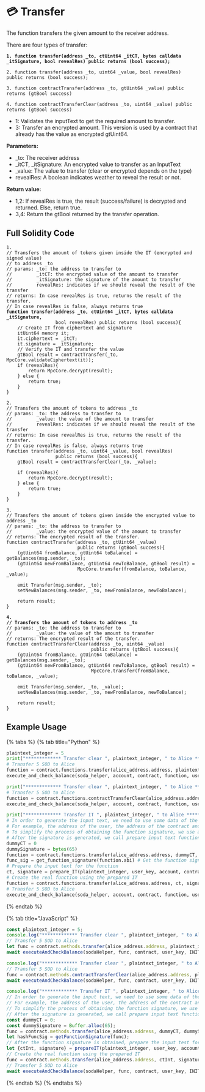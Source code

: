 # 💳 Transfer

The function transfers the given amount to the receiver address.

There are four types of transfer:

<pre class="language-solidity"><code class="lang-solidity"><strong>1. function transfer(address _to, ctUint64 _itCT, bytes calldata _itSignature, bool revealRes) public returns (bool success);
</strong></code></pre>

```solidity
2. function transfer(address _to, uint64 _value, bool revealRes) public returns (bool success);
```

```solidity
3. function contractTransfer(address _to, gtUint64 _value) public returns (gtBool success)
```

```solidity
4. function contractTransferClear(address _to, uint64 _value) public returns (gtBool success)
```

* 1: Validates the inputText to get the required amount to transfer.
* 3: Transfer an encrypted amount. This version is used by a contract that already has the value as encrypted gtUint64.

**Parameters:**&#x20;

* \_to: The receiver address
* \_itCT, \_itSignature: An encrypted value to transfer as an InputText&#x20;
* \_value: The value to transfer (clear or encrypted depends on the type)
* revealRes: A boolean indicates weather to reveal the result or not.

**Return value:**&#x20;

* 1,2: If revealRes is true, the result (success/failure) is decrypted and returned. Else, return true.
* 3,4: Return the gtBool returned by the transfer operation.

## Full Solidity Code

<pre class="language-solidity"><code class="lang-solidity">1.
// Transfers the amount of tokens given inside the IT (encrypted and signed value) 
// to address _to
// params: _to: the address to transfer to
//         _itCT: the encrypted value of the amount to transfer
//         _itSignature: the signature of the amount to transfer
//         revealRes: indicates if we should reveal the result of the transfer
// returns: In case revealRes is true, returns the result of the transfer. 
// In case revealRes is false, always returns true
<strong>function transfer(address _to, ctUint64 _itCT, bytes calldata _itSignature, 
</strong>                  bool revealRes) public returns (bool success){
    // Create IT from ciphertext and signature
    itUint64 memory it;
    it.ciphertext = _itCT;
    it.signature = _itSignature;
    // Verify the IT and transfer the value
    gtBool result = contractTransfer(_to, MpcCore.validateCiphertext(it));
    if (revealRes){
        return MpcCore.decrypt(result);
    } else {
        return true;
    }
}
</code></pre>

```solidity
2.
// Transfers the amount of tokens to address _to
// params: _to: the address to transfer to
//         _value: the value of the amount to transfer
//         revealRes: indicates if we should reveal the result of the transfer
// returns: In case revealRes is true, returns the result of the transfer. 
// In case revealRes is false, always returns true
function transfer(address _to, uint64 _value, bool revealRes) 
                  public returns (bool success){
    gtBool result = contractTransferClear(_to, _value);

    if (revealRes){
        return MpcCore.decrypt(result);
    } else {
        return true;
    }
}
```

```solidity
3. 
// Transfers the amount of tokens given inside the encrypted value to address _to
// params: _to: the address to transfer to
//         _value: the encrypted value of the amount to transfer
// returns: The encrypted result of the transfer.
function contractTransfer(address _to, gtUint64 _value) 
                          public returns (gtBool success){
    (gtUint64 fromBalance, gtUint64 toBalance) = getBalances(msg.sender, _to);
    (gtUint64 newFromBalance, gtUint64 newToBalance, gtBool result) = 
                          MpcCore.transfer(fromBalance, toBalance, _value);

    emit Transfer(msg.sender, _to);
    setNewBalances(msg.sender, _to, newFromBalance, newToBalance);

    return result;
}
```

<pre class="language-solidity"><code class="lang-solidity"><strong>4. 
</strong><strong>// Transfers the amount of tokens to address _to
</strong>// params: _to: the address to transfer to
//         _value: the value of the amount to transfer
// returns: The encrypted result of the transfer.
function contractTransferClear(address _to, uint64 _value) 
                               public returns (gtBool success){
    (gtUint64 fromBalance, gtUint64 toBalance) = getBalances(msg.sender, _to);
    (gtUint64 newFromBalance, gtUint64 newToBalance, gtBool result) = 
                               MpcCore.transfer(fromBalance, toBalance, _value);

    emit Transfer(msg.sender, _to, _value);
    setNewBalances(msg.sender, _to, newFromBalance, newToBalance);

    return result;
}
</code></pre>

## **Example Usage**

{% tabs %}
{% tab title="Python" %}
```python
plaintext_integer = 5
print("************* Transfer clear ", plaintext_integer, " to Alice *************")
# Transfer 5 SOD to Alice
function = contract.functions.transfer(alice_address.address, plaintext_integer, True)
execute_and_check_balance(soda_helper, account, contract, function, user_key, 'transfer', INITIAL_BALANCE - plaintext_integer)

print("************* Transfer clear ", plaintext_integer, " to Alice *************")
# Transfer 5 SOD to Alice
function = contract.functions.contractTransferClear(alice_address.address, plaintext_integer)
execute_and_check_balance(soda_helper, account, contract, function, user_key, 'contract transfer clear', INITIAL_BALANCE - 2*plaintext_integer)

print("************* Transfer IT ", plaintext_integer, " to Alice *************")
# In order to generate the input text, we need to use some data of the function. 
# For example, the address of the user, the address of the contract and also the function signature.
# To simplify the process of obtaining the function signature, we use a dummy function with placeholder inputs.
# After the signature is generated, we call prepare input text function and get the input text to use in the real function.
dummyCT = 0
dummySignature = bytes(65)
function = contract.functions.transfer(alice_address.address, dummyCT, dummySignature, False)
func_sig = get_function_signature(function.abi) # Get the function signature
# Prepare the input text for the function
ct, signature = prepare_IT(plaintext_integer, user_key, account, contract, func_sig, bytes.fromhex(private_key[2:]))
# Create the real function using the prepared IT
function = contract.functions.transfer(alice_address.address, ct, signature, False)
# Transfer 5 SOD to Alice
execute_and_check_balance(soda_helper, account, contract, function, user_key, 'transfer IT', INITIAL_BALANCE - 3*plaintext_integer)

```
{% endtab %}

{% tab title="JavaScript" %}
```javascript
const plaintext_integer = 5;
console.log("************* Transfer clear ", plaintext_integer, " to Alice *************");
// Transfer 5 SOD to Alice
let func = contract.methods.transfer(alice_address.address, plaintext_integer, true);
await executeAndCheckBalance(sodaHelper, func, contract, user_key, INITIAL_BALANCE - plaintext_integer)

console.log("************* Transfer clear ", plaintext_integer, " to Alice *************");
// Transfer 5 SOD to Alice
func = contract.methods.contractTransferClear(alice_address.address, plaintext_integer);
await executeAndCheckBalance(sodaHelper, func, contract, user_key, INITIAL_BALANCE - 2*plaintext_integer)

console.log("************* Transfer IT ", plaintext_integer, " to Alice *************")
// In order to generate the input text, we need to use some data of the function. 
// For example, the address of the user, the address of the contract and also the function signature.
// To simplify the process of obtaining the function signature, we use a dummy function with placeholder inputs.
// After the signature is generated, we call prepare input text function and get the input text to use in the real function.
const dummyCT = 0;
const dummySignature = Buffer.alloc(65);
func = contract.methods.transfer(alice_address.address, dummyCT, dummySignature, false); // Create dummy function to get the signature for prepare input text
let hashFuncSig = getFunctionSignature(func);
// After the function signature is obtained, prepare the input test for the function
let {ctInt, signature} = prepareIT(plaintext_integer, user_key, account.address, contract.options.address, hashFuncSig, Buffer.from(SIGNING_KEY.slice(2), 'hex'));
// Create the real function using the prepared IT
func = contract.methods.transfer(alice_address.address, ctInt, signature, false);
// Transfer 5 SOD to Alice
await executeAndCheckBalance(sodaHelper, func, contract, user_key, INITIAL_BALANCE - 3*plaintext_integer)
```
{% endtab %}
{% endtabs %}

